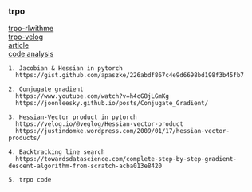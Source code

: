 ### trpo 


[trpo-rlwithme](https://rlwithme.tistory.com/m/6)  
[trpo-velog](https://velog.io/@veglog/TRPO)  
[article](https://jonathan-hui.medium.com/rl-trust-region-policy-optimization-trpo-explained-a6ee04eeeee9)  
[code analysis](https://medium.com/@vladogim97/trpo-minimal-pytorch-implementation-859e46c4232e#4e66)  

    1. Jacobian & Hessian in pytorch
      https://gist.github.com/apaszke/226abdf867c4e9d6698bd198f3b45fb7
      
    2. Conjugate gradient 
      https://www.youtube.com/watch?v=h4cG8jLGmKg
      https://joonleesky.github.io/posts/Conjugate_Gradient/
      
    3. Hessian-Vector product in pytorch   
      https://velog.io/@veglog/Hessian-vector-product
      https://justindomke.wordpress.com/2009/01/17/hessian-vector-products/

    4. Backtracking line search 
      https://towardsdatascience.com/complete-step-by-step-gradient-descent-algorithm-from-scratch-acba013e8420

    5. trpo code 

